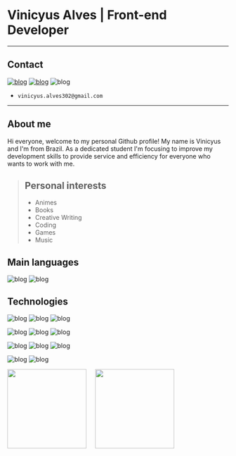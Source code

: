 # Vinicyus Alves | Front-end Developer
---
## Contact
[![blog](https://img.shields.io/badge/Instagram-E4405F?style=for-the-badge&logo=instagram&logoColor=white)](https://www.instagram.com/vinn.dev1999/)
[![blog](https://img.shields.io/badge/LinkedIn-0077B5?style=for-the-badge&logo=linkedin&logoColor=white)](https://www.linkedin.com/in/marcus-vinicyus-alves-dos-santos-3b9422273/)
![blog](https://img.shields.io/badge/Gmail-D14836?style=for-the-badge&logo=gmail&logoColor=white)
* `vinicyus.alves302@gmail.com`
---

## About me

Hi everyone, welcome to my personal Github profile! My name is Vinicyus and I'm from Brazil. As a dedicated student I'm focusing to improve my development skills to provide service and efficiency for everyone who wants to work with me.

> ## Personal interests
> - Animes
> - Books
> - Creative Writing
> - Coding
> - Games
> - Music

## Main languages
![blog](https://img.shields.io/badge/JavaScript-F7DF1E?style=for-the-badge&logo=javascript&logoColor=black)
![blog](https://img.shields.io/badge/Python-3776AB?style=for-the-badge&logo=python&logoColor=white)

## Technologies

![blog](https://img.shields.io/badge/HTML5-E34F26?style=for-the-badge&logo=html5&logoColor=white)
![blog](https://img.shields.io/badge/CSS3-1572B6?style=for-the-badge&logo=css3&logoColor=white)
![blog](https://img.shields.io/badge/Node.js-43853D?style=for-the-badge&logo=node.js&logoColor=white)

![blog](https://img.shields.io/badge/JavaScript-F7DF1E?style=for-the-badge&logo=javascript&logoColor=black)
![blog](https://img.shields.io/badge/React-20232A?style=for-the-badge&logo=react&logoColor=61DAFB)
![blog](    https://img.shields.io/badge/React_Native-20232A?style=for-the-badge&logo=react&logoColor=61DAFB)

![blog](https://img.shields.io/badge/Express.js-404D59?style=for-the-badge)
![blog](https://img.shields.io/badge/MongoDB-4EA94B?style=for-the-badge&logo=mongodb&logoColor=white)
![blog](https://img.shields.io/badge/Python-3776AB?style=for-the-badge&logo=python&logoColor=white)

![blog](https://img.shields.io/badge/MySQL-00000F?style=for-the-badge&logo=mysql&logoColor=white)
![blog](https://img.shields.io/badge/GIT-E44C30?style=for-the-badge&logo=git&logoColor=white)

<div style="display: flex; align-items: center;">
  <a href="https://github.com/vinn-as1999">
    <img height="180em" src="https://github-readme-stats.vercel.app/api?username=vinn-as1999&show_icons=true&theme=dark#gh-dark-mode-only" style="margin-right: 20px;" />
  </a>
  
  <a href="https://github.com/vinn-as1999">
    <img height="180em" src="https://github-readme-stats.vercel.app/api/top-langs/?username=vinn-as1999&layout=compact&langs_count=5&theme=onedark"/>
  </a>
</div>




